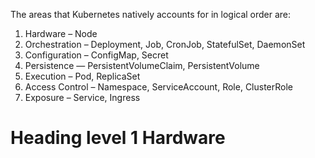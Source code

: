 The areas that Kubernetes natively accounts for in logical order are:

1. Hardware – Node
2. Orchestration – Deployment, Job, CronJob, StatefulSet, DaemonSet
3. Configuration – ConfigMap, Secret
4. Persistence — PersistentVolumeClaim, PersistentVolume
5. Execution – Pod, ReplicaSet
6. Access Control – Namespace, ServiceAccount, Role, ClusterRole
7. Exposure – Service, Ingress

# Heading level 1 Hardware
